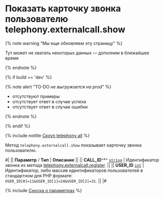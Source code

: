 # Показать карточку звонка пользователю telephony.externalcall.show

{% note warning "Мы еще обновляем эту страницу" %}

Тут может не хватать некоторых данных — дополним в ближайшее время

{% endnote %}

{% if build == 'dev' %}

{% note alert "TO-DO _не выгружается на prod_" %}

- отсутствуют примеры
- отсутствует ответ в случае успеха
- отсутствует ответ в случае ошибки

{% endnote %}

{% endif %}

{% include notitle [Скоуп telephony all](./_includes/scope-telephony-all.md) %}

Метод `telephony.externalcall.show` показывает карточку звонка пользователю.

#|
|| **Параметр** / **Тип** | **Описание** ||
|| **CALL_ID**^*^ 
[`string`](../data-types.md) | Идентификатор звонка из метода [telephony.externalcall.register](telephony-external-call-register.md). ||
|| **USER_ID** 
[`int`](../data-types.md) | Идентификатор, либо массив идентификаторов пользователей в стандартном для PHP формате: `USER_ID[0]=11&USER_ID[1]=24&USER_ID[2]=31`. ||
|#

{% include [Сноска о параметрах](../../_includes/required.md) %}